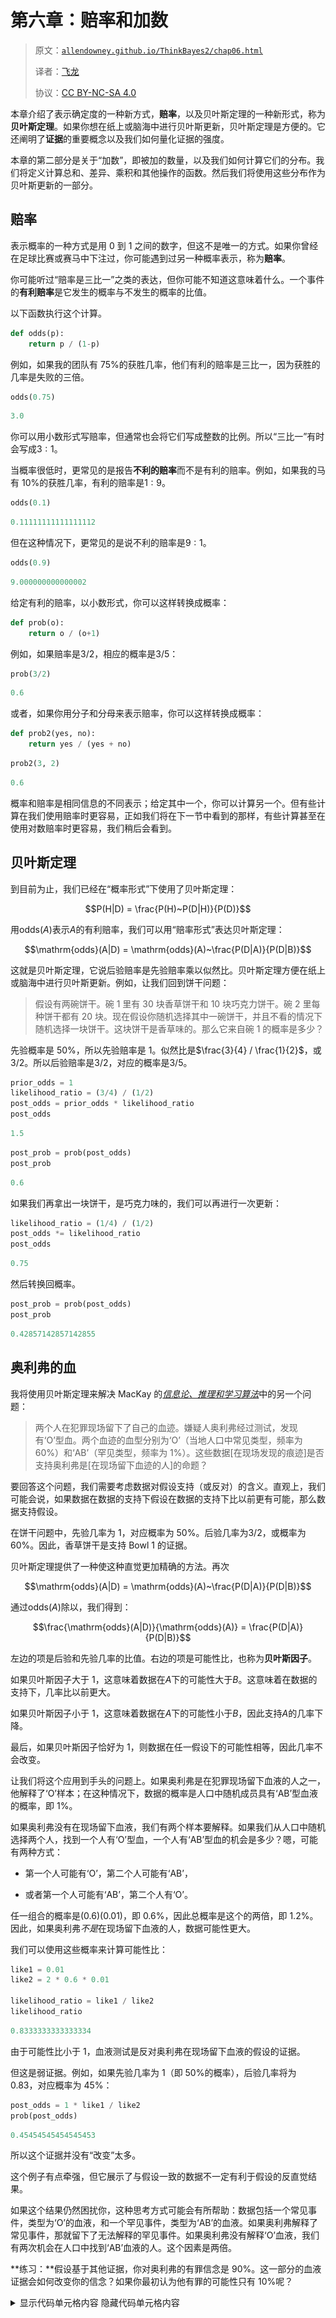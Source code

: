 # 第六章：赔率和加数

> 原文：[`allendowney.github.io/ThinkBayes2/chap06.html`](https://allendowney.github.io/ThinkBayes2/chap06.html)
> 
> 译者：[飞龙](https://github.com/wizardforcel)
> 
> 协议：[CC BY-NC-SA 4.0](http://creativecommons.org/licenses/by-nc-sa/4.0/)


本章介绍了表示确定度的一种新方式，**赔率**，以及贝叶斯定理的一种新形式，称为**贝叶斯定理**。如果你想在纸上或脑海中进行贝叶斯更新，贝叶斯定理是方便的。它还阐明了**证据**的重要概念以及我们如何量化证据的强度。

本章的第二部分是关于“加数”，即被加的数量，以及我们如何计算它们的分布。我们将定义计算总和、差异、乘积和其他操作的函数。然后我们将使用这些分布作为贝叶斯更新的一部分。

## 赔率

表示概率的一种方式是用 0 到 1 之间的数字，但这不是唯一的方式。如果你曾经在足球比赛或赛马中下注过，你可能遇到过另一种概率表示，称为**赔率**。

你可能听过“赔率是三比一”之类的表达，但你可能不知道这意味着什么。一个事件的**有利赔率**是它发生的概率与不发生的概率的比值。

以下函数执行这个计算。

```py
def odds(p):
    return p / (1-p) 
```

例如，如果我的团队有 75%的获胜几率，他们有利的赔率是三比一，因为获胜的几率是失败的三倍。

```py
odds(0.75) 
```

```py
3.0 
```

你可以用小数形式写赔率，但通常也会将它们写成整数的比例。所以“三比一”有时会写成$3:1$。

当概率很低时，更常见的是报告**不利的赔率**而不是有利的赔率。例如，如果我的马有 10%的获胜几率，有利的赔率是$1:9$。

```py
odds(0.1) 
```

```py
0.11111111111111112 
```

但在这种情况下，更常见的是说不利的赔率是$9:1$。

```py
odds(0.9) 
```

```py
9.000000000000002 
```

给定有利的赔率，以小数形式，你可以这样转换成概率：

```py
def prob(o):
    return o / (o+1) 
```

例如，如果赔率是$3/2$，相应的概率是$3/5$：

```py
prob(3/2) 
```

```py
0.6 
```

或者，如果你用分子和分母来表示赔率，你可以这样转换成概率：

```py
def prob2(yes, no):
    return yes / (yes + no) 
```

```py
prob2(3, 2) 
```

```py
0.6 
```

概率和赔率是相同信息的不同表示；给定其中一个，你可以计算另一个。但有些计算在我们使用赔率时更容易，正如我们将在下一节中看到的那样，有些计算甚至在使用对数赔率时更容易，我们稍后会看到。

## 贝叶斯定理

到目前为止，我们已经在“概率形式”下使用了贝叶斯定理：

$$P(H|D) = \frac{P(H)~P(D|H)}{P(D)}$$

用$\mathrm{odds}(A)$表示$A$的有利赔率，我们可以用“赔率形式”表达贝叶斯定理：

$$\mathrm{odds}(A|D) = \mathrm{odds}(A)~\frac{P(D|A)}{P(D|B)}$$

这就是贝叶斯定理，它说后验赔率是先验赔率乘以似然比。贝叶斯定理方便在纸上或脑海中进行贝叶斯更新。例如，让我们回到饼干问题：

> 假设有两碗饼干。碗 1 里有 30 块香草饼干和 10 块巧克力饼干。碗 2 里每种饼干都有 20 块。现在假设你随机选择其中一碗饼干，并且不看的情况下随机选择一块饼干。这块饼干是香草味的。那么它来自碗 1 的概率是多少？

先验概率是 50%，所以先验赔率是 1。似然比是$\frac{3}{4} / \frac{1}{2}$，或$3/2$。所以后验赔率是$3/2$，对应的概率是$3/5$。

```py
prior_odds = 1
likelihood_ratio = (3/4) / (1/2)
post_odds = prior_odds * likelihood_ratio
post_odds 
```

```py
1.5 
```

```py
post_prob = prob(post_odds)
post_prob 
```

```py
0.6 
```

如果我们再拿出一块饼干，是巧克力味的，我们可以再进行一次更新：

```py
likelihood_ratio = (1/4) / (1/2)
post_odds *= likelihood_ratio
post_odds 
```

```py
0.75 
```

然后转换回概率。

```py
post_prob = prob(post_odds)
post_prob 
```

```py
0.42857142857142855 
```

## 奥利弗的血

我将使用贝叶斯定理来解决 MacKay 的[*信息论、推理和学习算法*](https://www.inference.org.uk/mackay/itila/)中的另一个问题：

> 两个人在犯罪现场留下了自己的血迹。嫌疑人奥利弗经过测试，发现有‘O’型血。两个血迹的血型分别为‘O’（当地人口中常见类型，频率为 60%）和‘AB’（罕见类型，频率为 1%）。这些数据[在现场发现的痕迹]是否支持奥利弗是[在现场留下血迹的人]的命题？

要回答这个问题，我们需要考虑数据对假设支持（或反对）的含义。直观上，我们可能会说，如果数据在数据的支持下假设在数据的支持下比以前更有可能，那么数据支持假设。

在饼干问题中，先验几率为 1，对应概率为 50%。后验几率为$3/2$，或概率为 60%。因此，香草饼干是支持 Bowl 1 的证据。

贝叶斯定理提供了一种使这种直觉更加精确的方法。再次

$$\mathrm{odds}(A|D) = \mathrm{odds}(A)~\frac{P(D|A)}{P(D|B)}$$

通过$\mathrm{odds}(A)$除以，我们得到：

$$\frac{\mathrm{odds}(A|D)}{\mathrm{odds}(A)} = \frac{P(D|A)}{P(D|B)}$$

左边的项是后验和先验几率的比值。右边的项是可能性比，也称为**贝叶斯因子**。

如果贝叶斯因子大于 1，这意味着数据在$A$下的可能性大于$B$。这意味着在数据的支持下，几率比以前更大。

如果贝叶斯因子小于 1，这意味着数据在$A$下的可能性小于$B$，因此支持$A$的几率下降。

最后，如果贝叶斯因子恰好为 1，则数据在任一假设下的可能性相等，因此几率不会改变。

让我们将这个应用到手头的问题上。如果奥利弗是在犯罪现场留下血液的人之一，他解释了‘O’样本；在这种情况下，数据的概率是人口中随机成员具有‘AB’型血液的概率，即 1%。

如果奥利弗没有在现场留下血液，我们有两个样本要解释。如果我们从人口中随机选择两个人，找到一个人有‘O’型血，一个人有‘AB’型血的机会是多少？嗯，可能有两种方式：

+   第一个人可能有‘O’，第二个人可能有‘AB’，

+   或者第一个人可能有‘AB’，第二个人有‘O’。

任一组合的概率是$(0.6) (0.01)$，即 0.6%，因此总概率是这个的两倍，即 1.2%。因此，如果奥利弗*不是*在现场留下血液的人，数据可能性更大。

我们可以使用这些概率来计算可能性比：

```py
like1 = 0.01
like2 = 2 * 0.6 * 0.01

likelihood_ratio = like1 / like2
likelihood_ratio 
```

```py
0.8333333333333334 
```

由于可能性比小于 1，血液测试是反对奥利弗在现场留下血液的假设的证据。

但这是弱证据。例如，如果先验几率为 1（即 50%的概率），后验几率将为 0.83，对应概率为 45%：

```py
post_odds = 1 * like1 / like2
prob(post_odds) 
```

```py
0.45454545454545453 
```

所以这个证据并没有“改变”太多。

这个例子有点牵强，但它展示了与假设一致的数据不一定有利于假设的反直觉结果。

如果这个结果仍然困扰你，这种思考方式可能会有所帮助：数据包括一个常见事件，类型为‘O’的血液，和一个罕见事件，类型为‘AB’的血液。如果奥利弗解释了常见事件，那就留下了无法解释的罕见事件。如果奥利弗没有解释‘O’血液，我们有两次机会在人口中找到‘AB’血液的人。这个因素是两倍。

**练习：**假设基于其他证据，你对奥利弗的有罪信念是 90%。这一部分的血液证据会如何改变你的信念？如果你最初认为他有罪的可能性只有 10%呢？

<details class="hide above-input"><summary aria-label="Toggle hidden content">显示代码单元格内容 隐藏代码单元格内容</summary>

```py
# Solution

post_odds = odds(0.9) * like1 / like2
prob(post_odds) 
```

```py
0.8823529411764706 
```</details> <details class="hide above-input"><summary aria-label="Toggle hidden content">显示代码单元格内容 隐藏代码单元格内容</summary>

```py
# Solution

post_odds = odds(0.1) * like1 / like2
prob(post_odds) 
```

```py
0.0847457627118644 
```</details>

## 加数

本章的后半部分是关于总和的分布和其他操作的结果。我们将从一个正向问题开始，我们已经给出了输入，计算输出的分布。然后我们将解决逆问题，我们已经给出了输出，我们计算输入的分布。

首先，假设你掷两个骰子并把它们加在一起。和的分布是什么？我将使用以下函数来创建一个代表骰子可能结果的`Pmf`：

```py
import numpy as np
from empiricaldist import Pmf

def make_die(sides):
    outcomes = np.arange(1, sides+1)
    die = Pmf(1/sides, outcomes)
    return die 
```

在一个六面骰子上，结果是 1 到 6，都是等可能的。

```py
die = make_die(6) 
```

<details class="hide above-input"><summary aria-label="Toggle hidden content">显示代码单元格源代码 隐藏代码单元格源代码</summary>

```py
from utils import decorate

die.bar(alpha=0.4)
decorate(xlabel='Outcome',
         ylabel='PMF') 
```</details> ![_images/c43b36bcf66bd6b728a6fe5ac6a7fc5f7eb51478dc651542d4edae0b5b0321ac.png](img/c2a1877e04a8a3fa36a8f59028332ffb.png)

如果我们掷两个骰子并把它们加在一起，就有 11 种可能的结果，从 2 到 12，但它们并不是等可能的。要计算和的分布，我们必须列举可能的结果。

这就是这个函数的工作原理：

```py
def add_dist(pmf1, pmf2):
  """Compute the distribution of a sum."""
    res = Pmf()
    for q1, p1 in pmf1.items():
        for q2, p2 in pmf2.items():
            q = q1 + q2
            p = p1 * p2
            res[q] = res(q) + p
    return res 
```

参数是代表分布的`Pmf`对象。

循环迭代`Pmf`对象中的数量和概率。每次循环中，`q`得到一对数量的和，`p`得到一对的概率。因为同样的和可能会出现不止一次，我们必须把每个和的总概率相加起来。

注意这行的微妙之处：

```py
 res[q] = res(q) + p 
```

我在赋值的右侧使用括号，如果`q`在`res`中还没有出现，它会返回 0。我在赋值的左侧使用方括号来创建或更新`res`中的一个元素；在左侧使用括号是行不通的。

`Pmf`提供了`add_dist`，它也可以做同样的事情。你可以像这样调用它作为一个方法：

```py
twice = die.add_dist(die) 
```

或者作为一个函数，像这样：

```py
twice = Pmf.add_dist(die, die) 
```

这就是结果的样子：

<details class="hide above-input"><summary aria-label="Toggle hidden content">显示代码单元格内容 隐藏代码单元格内容</summary>

```py
from utils import decorate

def decorate_dice(title=''):
    decorate(xlabel='Outcome',
             ylabel='PMF',
             title=title) 
```</details> <details class="hide above-input"><summary aria-label="Toggle hidden content">显示代码单元格源代码 隐藏代码单元格源代码</summary>

```py
twice = add_dist(die, die)
twice.bar(color='C1', alpha=0.5)
decorate_dice() 
```</details> ![_images/5f14ae8079e6a213ad93fa1a0cefd00895bff212ba562dd9d19448f25a988969.png](img/6c1db637e7682329b5bfa0a26b1f7b4e.png)

如果我们有一系列代表骰子的`Pmf`对象，我们可以这样计算和的分布：

```py
def add_dist_seq(seq):
  """Compute Pmf of the sum of values from seq."""
    total = seq[0]
    for other in seq[1:]:
        total = total.add_dist(other)
    return total 
```

例如，我们可以像这样制作一个三个骰子的列表：

```py
dice = [die] * 3 
```

我们可以这样计算它们的和的分布。

```py
thrice = add_dist_seq(dice) 
```

下图显示了这三个分布的样子：

+   单个骰子的分布是从 1 到 6 的均匀分布。

+   两个骰子的和在 2 到 12 之间有一个三角形分布。

+   三个骰子的和在 3 到 18 之间有一个钟形分布。

<details class="hide above-input"><summary aria-label="Toggle hidden content">显示代码单元格源代码 隐藏代码单元格源代码</summary>

```py
import matplotlib.pyplot as plt

die.plot(label='once')
twice.plot(label='twice', ls='--')
thrice.plot(label='thrice', ls=':')

plt.xticks([0,3,6,9,12,15,18])
decorate_dice(title='Distributions of sums') 
```</details> ![_images/3f108e3febe8fa608321ae32f3fc6dcb0452841dd61e69fd0f44bd17c1c6ca14.png](img/5a5a0645b1a295392ef92cc14b5f632f.png)

顺便说一句，这个例子证明了中心极限定理，它说的是总和的分布会收敛到一个钟形的正态分布，至少在某些条件下是这样。

## 麸质敏感

2015 年，我读了一篇论文，测试了被诊断为麸质敏感（但不是乳糜热）的人是否能在盲目挑战中区分麸质面粉和非麸质面粉（[你可以在这里阅读这篇论文](https://onlinelibrary.wiley.com/doi/full/10.1111/apt.13372)）。

在 35 名受试者中，有 12 人根据恢复症状而正确识别了麸质面粉。另外 17 人根据他们的症状错误地识别了无麸质面粉，还有 6 人无法区分。

作者得出结论：“双盲麸质挑战只会导致三分之一的患者出现症状复发。”

这个结论对我来说似乎很奇怪，因为如果没有一个患者对麸质过敏，我们会期望其中一些人碰巧识别出麸质面粉。因此，这里的问题是：根据这些数据，有多少受试者对麸质过敏，有多少是猜测的？

我们可以使用贝叶斯定理来回答这个问题，但首先我们必须做一些建模决策。我假设：

+   对于对麸质敏感的人来说，在挑战条件下正确识别麸质面粉的几率为 95％，

+   对于不敏感的人来说，有 40％的几率碰巧识别出麸质面粉（60％的几率要么选择其他面粉，要么无法区分）。

这些特定值是任意的，但结果不会受到这些选择的影响。

我将分两步解决这个问题。首先，假设我们知道有多少受试者对麸质过敏，我将计算数据的分布。然后，使用数据的似然性，我将计算敏感患者数量的后验分布。

第一个是**正向问题**；第二个是**逆问题**。

## 正向问题

假设我们知道 35 名受试者中有 10 名对麸质过敏。这意味着有 25 名不过敏：

```py
n = 35
num_sensitive = 10
num_insensitive = n - num_sensitive 
```

每个敏感的受试者有 95％的几率识别麸质面粉，因此正确识别的数量遵循二项分布。

我将使用我们在<<_TheBinomialDistribution>>中定义的`make_binomial`来制作代表二项分布的`Pmf`。

```py
from utils import make_binomial

dist_sensitive = make_binomial(num_sensitive, 0.95)
dist_insensitive = make_binomial(num_insensitive, 0.40) 
```

结果是每组正确识别数量的分布。

现在我们可以使用`add_dist`来计算总正确识别数量的分布：

```py
dist_total = Pmf.add_dist(dist_sensitive, dist_insensitive) 
```

以下是结果：

<details class="hide above-input"><summary aria-label="Toggle hidden content">显示代码单元格源代码隐藏代码单元格源代码</summary>

```py
dist_sensitive.plot(label='sensitive', ls=':')
dist_insensitive.plot(label='insensitive', ls='--')
dist_total.plot(label='total')

decorate(xlabel='Number of correct identifications',
         ylabel='PMF',
         title='Gluten sensitivity') 
```</details> ![_images/3e47fb19260ca824056dcc90c9e53515d3d7c9be4757ccf994017254c93be06c.png](img/1f321000f1d6a53c287f697719fa9824.png)

我们期望大多数敏感的受试者能够正确识别麸质面粉。在 25 名不敏感的受试者中，我们预计大约有 10 人会碰巧识别出麸质面粉。因此，我们预计总共有大约 20 个正确的识别。

这是正向问题的答案：鉴于敏感受试者的数量，我们可以计算数据的分布。

## 逆问题

现在让我们解决逆问题：鉴于数据，我们将计算敏感受试者数量的后验分布。

这是如何做的。我将循环遍历`num_sensitive`的可能值，并计算每个值的数据分布：

```py
import pandas as pd

table = pd.DataFrame()
for num_sensitive in range(0, n+1):
    num_insensitive = n - num_sensitive
    dist_sensitive = make_binomial(num_sensitive, 0.95)
    dist_insensitive = make_binomial(num_insensitive, 0.4)
    dist_total = Pmf.add_dist(dist_sensitive, dist_insensitive)    
    table[num_sensitive] = dist_total 
```

循环枚举`num_sensitive`的可能值。对于每个值，它计算总正确识别数量的分布，并将结果存储为 Pandas`DataFrame`中的一列。

<details class="hide above-input"><summary aria-label="Toggle hidden content">显示代码单元格内容隐藏代码单元格内容</summary>

```py
table.head(3) 
```

|  | 0 | 1 | 2 | 3 | 4 | 5 | 6 | 7 | 8 | 9 | ... | 26 | 27 | 28 | 29 | 30 | 31 | 32 | 33 | 34 | 35 |
| --- | --- | --- | --- | --- | --- | --- | --- | --- | --- | --- | --- | --- | --- | --- | --- | --- | --- | --- | --- | --- | --- |
| 0 | 1.719071e-08 | 1.432559e-09 | 1.193799e-10 | 9.948326e-12 | 8.290272e-13 | 6.908560e-14 | 5.757133e-15 | 4.797611e-16 | 3.998009e-17 | 3.331674e-18 | ... | 1.501694e-36 | 1.251411e-37 | 1.042843e-38 | 8.690357e-40 | 7.241964e-41 | 6.034970e-42 | 5.029142e-43 | 4.190952e-44 | 3.492460e-45 | 2.910383e-46 |
| 1 | 4.011165e-07 | 5.968996e-08 | 7.162795e-09 | 7.792856e-10 | 8.013930e-11 | 7.944844e-12 | 7.676178e-13 | 7.276377e-14 | 6.796616e-15 | 6.274653e-16 | ... | 7.508469e-34 | 6.486483e-35 | 5.596590e-36 | 4.823148e-37 | 4.152060e-38 | 3.570691e-39 | 3.067777e-40 | 2.633315e-41 | 2.258457e-42 | 1.935405e-43 |
| 2 | 4.545987e-06 | 9.741401e-07 | 1.709122e-07 | 2.506426e-08 | 3.269131e-09 | 3.940182e-10 | 4.490244e-11 | 4.908756e-12 | 5.197412e-13 | 5.365476e-14 | ... | 1.806613e-31 | 1.620070e-32 | 1.449030e-33 | 1.292922e-34 | 1.151034e-35 | 1.022555e-36 | 9.066202e-38 | 8.023344e-39 | 7.088005e-40 | 6.251357e-41 |

3 行×36 列</details>

以下图显示了来自`DataFrame`的选定列，对应于`num_sensitive`的不同假设值：

<details class="hide above-input"><summary aria-label="Toggle hidden content">显示代码单元格源代码 隐藏代码单元格源代码</summary>

```py
table[0].plot(label='num_sensitive = 0')
table[10].plot(label='num_sensitive = 10')
table[20].plot(label='num_sensitive = 20', ls='--')
table[30].plot(label='num_sensitive = 30', ls=':')

decorate(xlabel='Number of correct identifications',
         ylabel='PMF',
         title='Gluten sensitivity') 
```</details> ![_images/d3a6012daa1a36dea54616b3bab308a507c20c69b4c9b2e889c0aae0dae66295.png](img/62e4ea7462f4fe30667801a6293636a6.png)

现在我们可以使用这个表格来计算数据的似然性：

```py
likelihood1 = table.loc[12] 
```

`loc`从`DataFrame`中选择一行。索引为 12 的行包含了每个`num_sensitive`假设值的 12 个正确识别的概率。这正是我们需要进行贝叶斯更新的似然性。

我将使用均匀先验，这意味着我对`num_sensitive`的任何值都会感到同样惊讶：

```py
hypos = np.arange(n+1)
prior = Pmf(1, hypos) 
```

这是更新：

```py
posterior1 = prior * likelihood1
posterior1.normalize() 
```

<details class="hide below-input"><summary aria-label="Toggle hidden content">显示代码单元格输出 隐藏代码单元格输出</summary>

```py
0.4754741648615131 
```</details>

为了比较，我还计算了另一个可能结果的后验，即 20 个正确的识别。

```py
likelihood2 = table.loc[20]
posterior2 = prior * likelihood2
posterior2.normalize() 
```

<details class="hide below-input"><summary aria-label="Toggle hidden content">显示代码单元格输出 隐藏代码单元格输出</summary>

```py
1.7818649765887378 
```</details>

以下图显示了基于实际数据（12 个正确识别）和另一个可能结果（20 个正确识别）的`num_sensitive`的后验分布。

<details class="hide above-input"><summary aria-label="Toggle hidden content">显示代码单元格源代码 隐藏代码单元格源代码</summary>

```py
posterior1.plot(label='posterior with 12 correct', color='C4')
posterior2.plot(label='posterior with 20 correct', color='C1')

decorate(xlabel='Number of sensitive subjects',
         ylabel='PMF',
         title='Posterior distributions') 
```</details> ![_images/4edbc176c039585b4e37ae3bbaa48382e58f129df43bdad9a00b9891467b7541.png](img/be42bd3ed0fd91410501a73a59b454c4.png)

有 12 个正确的识别时，最可能的结论是没有一个受麸质过敏的受试者。如果有 20 个正确的识别，最可能的结论是 11-12 个受试者对麸质过敏。

```py
posterior1.max_prob() 
```

```py
0 
```

```py
posterior2.max_prob() 
```

```py
11 
```

## 摘要

本章介绍了两个主题，它们几乎没有关联，除了它们使得章节标题引人注目。 

本章的第一部分是关于贝叶斯定理、证据以及我们如何使用似然比或贝叶斯因子来量化证据的强度。

第二部分是关于`add_dist`，它计算总和的分布。我们可以使用这个函数来解决正向和反向问题；也就是说，给定系统的参数，我们可以计算数据的分布，或者，给定数据，我们可以计算参数的分布。

在下一章中，我们将计算最小值和最大值的分布，并使用它们来解决更多的贝叶斯问题。但首先，您可能想要解决这些练习。

## 练习

**练习：** 让我们使用贝叶斯定理来解决<<_Distributions>>中的埃尔维斯问题：

> 埃尔维斯·普雷斯利有一个在出生时去世的孪生兄弟。埃尔维斯是同卵双胞胎的概率是多少？

1935 年，大约 2/3 的双胞胎是异卵的，1/3 是同卵的。问题包含了两个我们可以用来更新先验的信息。

+   首先，埃尔维斯的孪生兄弟也是男性，如果他们是同卵双胞胎，这更有可能，可能性比为 2。

+   此外，埃尔维斯的孪生兄弟在出生时去世，如果他们是同卵双胞胎，这更有可能，可能性比为 1.25。

如果您对这些数字的来源感到好奇，我写了一篇[博客文章](https://www.allendowney.com/blog/2020/01/28/the-elvis-problem-revisited)。

<details class="hide above-input"><summary aria-label="Toggle hidden content">显示代码单元格内容 隐藏代码单元格内容</summary>

```py
# Solution

prior_odds = odds(1/3) 
```</details> <details class="hide above-input"><summary aria-label="Toggle hidden content">显示代码单元格内容 隐藏代码单元格内容</summary>

```py
# Solution

post_odds = prior_odds * 2 * 1.25 
```</details> <details class="hide above-input"><summary aria-label="Toggle hidden content">显示代码单元格内容 隐藏代码单元格内容</summary>

```py
# Solution

prob(post_odds) 
```

```py
0.5555555555555555 
```</details>

**练习：**以下是一个出现在 glassdoor.com 上的[面试问题](https://www.glassdoor.com/Interview/You-re-about-to-get-on-a-plane-to-Seattle-You-want-to-know-if-you-should-bring-an-umbrella-You-call-3-random-friends-of-y-QTN_519262.htm)，据说是 Facebook 提出的：

> 您即将搭乘飞往西雅图的飞机。您想知道是否应该带伞。您给住在那里的 3 个朋友分别打电话，独立询问是否下雨。您的每个朋友都有 2/3 的机会告诉您实话，有 1/3 的机会开玩笑说谎。所有 3 个朋友都告诉您“是的”，现在西雅图是否下雨的概率是多少？

使用贝叶斯定理来解决这个问题。作为先验，您可以假设西雅图下雨的概率约为 10%。

这个问题引起了一些关于贝叶斯和频率主义概率解释之间的差异的混淆；如果您对这一点感到好奇，我写了一篇[博客文章](http://allendowney.blogspot.com/2016/09/bayess-theorem-is-not-optional.html)。

<details class="hide above-input"><summary aria-label="Toggle hidden content">显示代码单元格内容 隐藏代码单元格内容</summary>

```py
# Solution

prior_odds = odds(0.1) 
```</details> <details class="hide above-input"><summary aria-label="Toggle hidden content">显示代码单元格内容 隐藏代码单元格内容</summary>

```py
# Solution

post_odds = prior_odds * 2 * 2 * 2 
```</details> <details class="hide above-input"><summary aria-label="Toggle hidden content">显示代码单元格内容 隐藏代码单元格内容</summary>

```py
# Solution

prob(post_odds) 
```

```py
0.4705882352941177 
```</details>

**练习：**[根据疾病控制和预防中心的数据](https://www.cdc.gov/tobacco/data_statistics/fact_sheets/health_effects/effects_cig_smoking)，吸烟者患肺癌的风险大约是不吸烟者的 25 倍。

[根据疾病控制和预防中心的数据](https://www.cdc.gov/tobacco/data_statistics/fact_sheets/adult_data/cig_smoking/index.htm)，美国大约有 14%的成年人是吸烟者。如果您得知某人患有肺癌，那么他们是吸烟者的概率是多少？

<details class="hide above-input"><summary aria-label="Toggle hidden content">显示代码单元格内容 隐藏代码单元格内容</summary>

```py
# Solution

prior_odds = odds(0.14) 
```</details> <details class="hide above-input"><summary aria-label="Toggle hidden content">显示代码单元格内容 隐藏代码单元格内容</summary>

```py
# Solution

post_odds = prior_odds * 25 
```</details> <details class="hide above-input"><summary aria-label="Toggle hidden content">显示代码单元格内容 隐藏代码单元格内容</summary>

```py
# Solution

prob(post_odds) 
```

```py
0.8027522935779816 
```</details>

**练习：**在《龙与地下城》中，地精可以承受的伤害量是两个六面骰子的总和。你用短剑造成的伤害量是通过掷一个六面骰子来确定的。如果你造成的总伤害大于或等于地精所能承受的伤害量，那么地精就被打败了。

假设您正在与一个地精战斗，并且您已经造成了 3 点伤害。在下一次成功的攻击中，您打败地精的概率是多少？

提示：您可以使用`Pmf.sub_dist`从`Pmf`中减去一个常数，比如 3。

<details class="hide above-input"><summary aria-label="Toggle hidden content">显示代码单元格内容 隐藏代码单元格内容</summary>

```py
# Solution

d6 = make_die(6) 
```</details> <details class="hide above-input"><summary aria-label="Toggle hidden content">显示代码单元格内容 隐藏代码单元格内容</summary>

```py
# Solution
# The amount the goblin started with is the sum of two d6
hp_before = Pmf.add_dist(d6, d6) 
```</details> <details class="hide above-input"><summary aria-label="Toggle hidden content">显示代码单元格内容 隐藏代码单元格内容</summary>

```py
# Solution
# Here's the number of hit points after the first attack
hp_after = Pmf.sub_dist(hp_before, 3)
hp_after 
```

|  | 概率 |
| --- | --- |
| -1 | 0.027778 |
| 0 | 0.055556 |
| 1 | 0.083333 |
| 2 | 0.111111 |
| 3 | 0.138889 |
| 4 | 0.166667 |
| 5 | 0.138889 |
| 6 | 0.111111 |
| 7 | 0.083333 |
| 8 | 0.055556 |

| 9 | 0.027778 |</details> <details class="hide above-input"><summary aria-label="Toggle hidden content">显示代码单元格内容 隐藏代码单元格内容</summary>

```py
# Solution
# But -1 and 0 are not possible, because in that case the goblin would be defeated.
# So we have to zero them out and renormalize
hp_after[[-1, 0]] = 0
hp_after.normalize()
hp_after 
```

|  | 概率 |
| --- | --- |
| -1 | 0.000000 |
| 0 | 0.000000 |
| 1 | 0.090909 |
| 2 | 0.121212 |
| 3 | 0.151515 |
| 4 | 0.181818 |
| 5 | 0.151515 |
| 6 | 0.121212 |
| 7 | 0.090909 |
| 8 | 0.060606 |

| 9 | 0.030303 |</details> <details class="hide above-input"><summary aria-label="Toggle hidden content">显示代码单元格内容 隐藏代码单元格内容</summary>

```py
# Solution
# The damage from the second attack is one d6
damage = d6 
```</details> <details class="hide above-input"><summary aria-label="Toggle hidden content">显示代码单元格内容 隐藏代码单元格内容</summary>

```py
# Solution
# Here's what the distributions look like
hp_after.bar(label='Hit points')
damage.plot(label='Damage', color='C1')
decorate_dice('The Goblin Problem') 
```

![_images/c4aa15c5ffeb5acf5ca0a2614bbb8bdcf50b9c7d12890ac7caabd2715a152213.png](img/a619f1380207071d29980a7ce6c583c5.png)</details><details class="hide above-input"><summary aria-label="Toggle hidden content">显示代码单元格内容 隐藏代码单元格内容</summary>

```py
# Solution

# Here's the distribution of points the goblin has left
points_left = Pmf.sub_dist(hp_after, damage) 
```</details> <details class="hide above-input"><summary aria-label="Toggle hidden content">显示代码单元格内容 隐藏代码单元格内容</summary>

```py
# Solution

# And here's the probability the goblin is dead
points_left.prob_le(0) 
```

```py
0.4545454545454545 
```</details>

**练习：**假设我有一个装有一个 6 面骰子、一个 8 面骰子和一个 12 面骰子的盒子。我随机选择一个骰子，掷两次，将结果相乘，并报告乘积为 12。我选择了 8 面骰子的概率是多少？

提示：`Pmf`提供了一个名为`mul_dist`的函数，该函数接受两个`Pmf`对象并返回一个代表乘积分布的`Pmf`。

<details class="hide above-input"><summary aria-label="Toggle hidden content">显示代码单元格内容 隐藏代码单元格内容</summary>

```py
# Solution

hypos = [6, 8, 12]
prior = Pmf(1, hypos) 
```</details> <details class="hide above-input"><summary aria-label="Toggle hidden content">显示代码单元格内容 隐藏代码单元格内容</summary>

```py
# Solution

# Here's the distribution of the product for the 4-sided die

d4 = make_die(4)
Pmf.mul_dist(d4, d4) 
```

|  | 概率 |
| --- | --- |
| 1 | 0.0625 |
| 2 | 0.1250 |
| 3 | 0.1250 |
| 4 | 0.1875 |
| 6 | 0.1250 |
| 8 | 0.1250 |
| 9 | 0.0625 |
| 12 | 0.1250 |

| 16 | 0.0625 |</details> <details class="hide above-input"><summary aria-label="Toggle hidden content">显示代码单元格内容 隐藏代码单元格内容</summary>

```py
# Solution

# Here's the likelihood of getting a 12 for each die
likelihood = []

for sides in hypos:
    die = make_die(sides)
    pmf = Pmf.mul_dist(die, die)
    likelihood.append(pmf[12])

likelihood 
```

```py
[0.1111111111111111, 0.0625, 0.041666666666666664] 
```</details> <details class="hide above-input"><summary aria-label="Toggle hidden content">显示代码单元格内容 隐藏代码单元格内容</summary>

```py
# Solution

# And here's the update
posterior = prior * likelihood
posterior.normalize()
posterior 
```

|  | 概率 |
| --- | --- |
| 6 | 0.516129 |
| 8 | 0.290323 |

| 12 | 0.193548 |</details>

**练习：**《背叛之屋》是一款策略游戏，其中具有不同属性的角色探索一个闹鬼的房子。根据他们的属性，角色掷出不同数量的骰子。例如，如果尝试依赖知识的任务，Longfellow 教授掷 5 个骰子，Madame Zostra 掷 4 个，Ox Bellows 掷 3 个。每个骰子以相等的概率产生 0、1 或 2。

如果随机选择的字符尝试了三次任务，并且第一次尝试得到了 3，第二次得到了 4，第三次得到了 5，你认为是哪个字符？

<details class="hide above-input"><summary aria-label="Toggle hidden content">显示代码单元格内容 隐藏代码单元格内容</summary>

```py
# Solution

die = Pmf(1/3, [0,1,2])
die 
```

|  | 概率 |
| --- | --- |
| 0 | 0.333333 |
| 1 | 0.333333 |

| 2 | 0.333333 |</details> <details class="hide above-input"><summary aria-label="Toggle hidden content">显示代码单元格内容 隐藏代码单元格内容</summary>

```py
# Solution

pmfs = {}
pmfs['Bellows'] = add_dist_seq([die]*3)
pmfs['Zostra'] = add_dist_seq([die]*4)
pmfs['Longfellow'] = add_dist_seq([die]*5) 
```</details> <details class="hide above-input"><summary aria-label="Toggle hidden content">显示代码单元格内容 隐藏代码单元格内容</summary>

```py
# Solution

pmfs'Zostra' 
```

```py
0.2345679012345679 
```</details> <details class="hide above-input"><summary aria-label="Toggle hidden content">显示代码单元格内容 隐藏代码单元格内容</summary>

```py
# Solution

pmfs'Zostra'.prod() 
```

```py
0.00915247412224499 
```</details> <details class="hide above-input"><summary aria-label="切换隐藏内容">显示代码单元格内容 隐藏代码单元格内容</summary>

```py
# Solution

hypos = pmfs.keys()
prior = Pmf(1/3, hypos)
prior 
```

|  | 概率 |
| --- | --- |
| 贝洛斯 | 0.333333 |
| 佐斯特拉 | 0.333333 |

| 朗费罗 | 0.333333 |</details> <details class="hide above-input"><summary aria-label="切换隐藏内容">显示代码单元格内容 隐藏代码单元格内容</summary>

```py
# Solution

likelihood = prior.copy()

for hypo in hypos:
    likelihood[hypo] = pmfshypo.prod()

likelihood 
```

|  | 概率 |
| --- | --- |
| 贝洛斯 | 0.006401 |
| 佐斯特拉 | 0.009152 |

| 朗费罗 | 0.004798 |</details> <details class="hide above-input"><summary aria-label="切换隐藏内容">显示代码单元格内容 隐藏代码单元格内容</summary>

```py
# Solution

posterior = (prior * likelihood)
posterior.normalize()
posterior 
```

|  | 概率 |
| --- | --- |
| 贝洛斯 | 0.314534 |
| 佐斯特拉 | 0.449704 |

| 朗费罗 | 0.235762 |</details>

**练习：** 美国国会有 538 名成员。假设我们审计他们的投资组合，并发现其中有 312 人的表现超过了市场。让我们假设一个诚实的国会成员只有 50%的机会超过市场，但一个利用内部信息交易的不诚实成员有 90%的机会。国会有多少名成员是诚实的？

<details class="hide above-input"><summary aria-label="切换隐藏内容">显示代码单元格内容 隐藏代码单元格内容</summary>

```py
# Solution

n = 538

ns = range(0, n+1)
table = pd.DataFrame(index=ns, columns=ns, dtype=float)

for n_honest in ns:
    n_dishonest = n - n_honest

    dist_honest = make_binomial(n_honest, 0.5)
    dist_dishonest = make_binomial(n_dishonest, 0.9)
    dist_total = Pmf.add_dist(dist_honest, dist_dishonest)    
    table[n_honest] = dist_total

table.shape 
```

```py
(539, 539) 
```</details> <details class="hide above-input"><summary aria-label="切换隐藏内容">显示代码单元格内容 隐藏代码单元格内容</summary>

```py
# Solution

data = 312
likelihood = table.loc[312]
len(likelihood) 
```

```py
539 
```</details> <details class="hide above-input"><summary aria-label="切换隐藏内容">显示代码单元格内容 隐藏代码单元格内容</summary>

```py
# Solution

hypos = np.arange(n+1)
prior = Pmf(1, hypos)
len(prior) 
```

```py
539 
```</details> <details class="hide above-input"><summary aria-label="切换隐藏内容">显示代码单元格内容 隐藏代码单元格内容</summary>

```py
# Solution

posterior = prior * likelihood
posterior.normalize()
posterior.mean() 
```

```py
431.4882114501996 
```</details> <details class="hide above-input"><summary aria-label="切换隐藏内容">显示代码单元格内容 隐藏代码单元格内容</summary>

```py
# Solution

posterior.plot(label='posterior')
decorate(xlabel='Number of honest members of Congress',
         ylabel='PMF') 
```

![_images/7447fc4391e9aa1cba5f6cab483deaa41bb05fa97e087ee7f87a4204e41e03c6.png](img/45ad6998d89c6322118de39215430731.png)</details><details class="hide above-input"><summary aria-label="切换隐藏内容">显示代码单元格内容 隐藏代码单元格内容</summary>

```py
# Solution

posterior.max_prob() 
```

```py
430 
```</details> <details class="hide above-input"><summary aria-label="切换隐藏内容">显示代码单元格内容 隐藏代码单元格内容</summary>

```py
# Solution

posterior.credible_interval(0.9) 
```

```py
array([388., 477.]) 
```</details>
